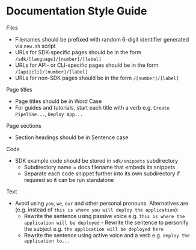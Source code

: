 # Documentation Style Guide

Files
- Filenames should be prefixed with random 6-digit identifier generated via `new.sh` script
- URLs for SDK-specific pages should be in the form `/sdk/[language]/[number]/[label]`
- URLs for API- or CLI-specific pages should be in the form `/[api|cli]/[number]/[label]`
- URLs for non-SDK pages should be in the form `/[number]/[label]`

Page titles
- Page titles should be in Word Case
- For guides and tutorials, start each title with a verb e.g. `Create Pipeline...`, `Deploy App...`

Page sections
- Section headings should be in Sentence case

Code
- SDK example code should be stored in `sdk/snippets` subdirectory
  - Subdirectory name = docs filename that embeds its snippets
  - Separate each code snippet further into its own subdirectory if required so it can be run standalone

Text
- Avoid using `you`, `we`, `our` and other personal pronouns. Alternatives are (e.g. instead of `this is where you will deploy the application`):
  - Rewrite the sentence using passive voice e.g. `this is where the application will be deployed`   - Rewrite the sentence to personify the subject e.g. `the application will be deployed here`
  - Rewrite the sentence using active voice and a verb e.g. `deploy the application to...`
